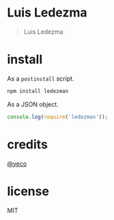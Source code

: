 # Luis Ledezma

> Luis Ledezma

# install

As a `postinstall` script.

```bash
npm install ledezman
```

As a JSON object.

```js
console.log(require('ledezman'));
```

# credits

[@yeco](https://github.com/yeco/yeco)

# license

MIT